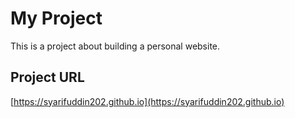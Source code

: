# My Project

This is a project about building a personal website.

## Project URL
[https://syarifuddin202.github.io](https://syarifuddin202.github.io)
